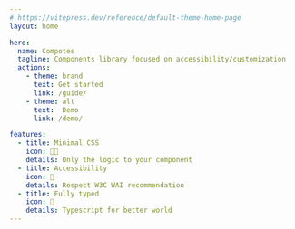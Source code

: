 ```yaml
---
# https://vitepress.dev/reference/default-theme-home-page
layout: home

hero:
  name: Compotes
  tagline: Components library focused on accessibility/customization
  actions:
    - theme: brand
      text: Get started
      link: /guide/
    - theme: alt
      text:  Demo
      link: /demo/

features:
  - title: Minimal CSS
    icon: 👨‍🎨
    details: Only the logic to your component
  - title: Accessibility
    icon: 🦾
    details: Respect W3C WAI recommendation
  - title: Fully typed
    icon: 📠
    details: Typescript for better world
---
```


